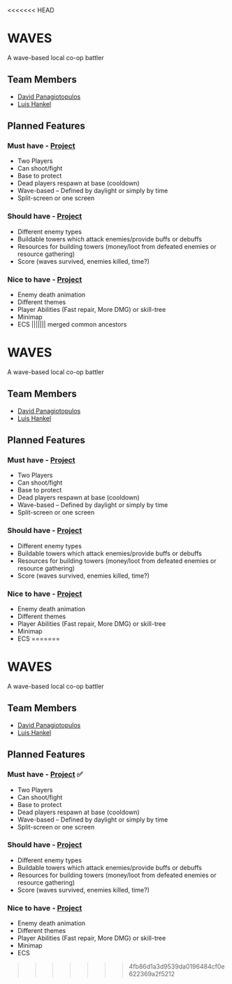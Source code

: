 <<<<<<< HEAD
# WAVES
A wave-based local co-op battler

## Team Members
- [David Panagiotopulos](https://github.com/DavidPgl)
- [Luis Hankel](https://github.com/Kaes3kuch3n)

## Planned Features

### Must have - [Project](https://github.com/imi-htw-berlin/WAVES/projects/1)
- Two Players
- Can shoot/fight
- Base to protect
- Dead players respawn at base (cooldown)
- Wave-based – Defined by daylight or simply by time
- Split-screen or one screen

### Should have - [Project](https://github.com/imi-htw-berlin/WAVES/projects/2)
-	Different enemy types
-	Buildable towers which attack enemies/provide buffs or debuffs
-	Resources for building towers (money/loot from defeated enemies or resource gathering)
-	Score (waves survived, enemies killed, time?)

### Nice to have - [Project](https://github.com/imi-htw-berlin/WAVES/projects/3)
- Enemy death animation
- Different themes
- Player Abilities (Fast repair, More DMG) or skill-tree
- Minimap
- ECS
||||||| merged common ancestors
# WAVES
A wave-based local co-op battler

## Team Members
- [David Panagiotopulos](https://github.com/DavidPgl)
- [Luis Hankel](https://github.com/Kaes3kuch3n)

## Planned Features

### Must have - [Project](https://github.com/imi-htw-berlin/WAVES/projects/1)
- Two Players
- Can shoot/fight
- Base to protect
- Dead players respawn at base (cooldown)
- Wave-based – Defined by daylight or simply by time
- Split-screen or one screen

### Should have - [Project](https://github.com/imi-htw-berlin/WAVES/projects/2)
-	Different enemy types
-	Buildable towers which attack enemies/provide buffs or debuffs
-	Resources for building towers (money/loot from defeated enemies or resource gathering)
-	Score (waves survived, enemies killed, time?)

### Nice to have - [Project](https://github.com/imi-htw-berlin/WAVES/projects/3)
- Enemy death animation
- Different themes
- Player Abilities (Fast repair, More DMG) or skill-tree
- Minimap
- ECS
=======
# WAVES
A wave-based local co-op battler

## Team Members
- [David Panagiotopulos](https://github.com/DavidPgl)
- [Luis Hankel](https://github.com/Kaes3kuch3n)

## Planned Features

### Must have - [Project](https://github.com/imi-htw-berlin/WAVES/projects/1) :white_check_mark:
- Two Players
- Can shoot/fight
- Base to protect
- Dead players respawn at base (cooldown)
- Wave-based – Defined by daylight or simply by time
- Split-screen or one screen

### Should have - [Project](https://github.com/imi-htw-berlin/WAVES/projects/2)
-	Different enemy types
-	Buildable towers which attack enemies/provide buffs or debuffs
-	Resources for building towers (money/loot from defeated enemies or resource gathering)
-	Score (waves survived, enemies killed, time?)

### Nice to have - [Project](https://github.com/imi-htw-berlin/WAVES/projects/3)
- Enemy death animation
- Different themes
- Player Abilities (Fast repair, More DMG) or skill-tree
- Minimap
- ECS
>>>>>>> 4fb86d1a3d9539da0196484cf0e622369a2f5212
